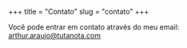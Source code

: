 +++
title = "Contato"
slug = "contato"
+++

Você pode entrar em contato através do meu email: arthur.araujo@tutanota.com